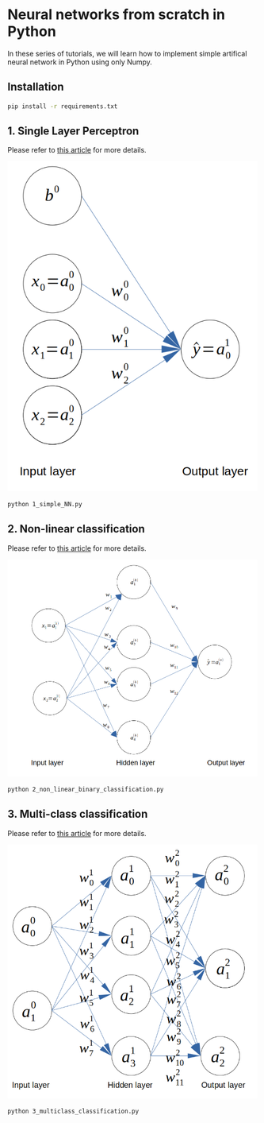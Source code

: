 # Neural networks from scratch in Python

In these series of tutorials, we will learn how to implement simple artifical neural network in Python using only Numpy.

## Installation

```bash
pip install -r requirements.txt
```

## 1. Single Layer Perceptron

Please refer to [this article](https://www.datasparked.com/deep%20learning/Implement-a-neural-network-in-Python/) for more details.

![1_simple_NN_architecture](images/1_simple_NN_architecture.png)

```bash
python 1_simple_NN.py
```

## 2. Non-linear classification

Please refer to [this article](https://www.datasparked.com/deep%20learning/Non-linear-classification-with-neural-networks/) for more details.

![2_nonlinear_classification_architecture](images/2_nonlinear_classification_architecture.png)

```bash
python 2_non_linear_binary_classification.py
```

## 3. Multi-class classification

Please refer to [this article](datasparked.com/deep%20learning/Multi-class-classification-with-neural-networks/) for more details.

![3_architecture_multiclass](images/3_architecture_multiclass.png)

```bash
python 3_multiclass_classification.py
```



